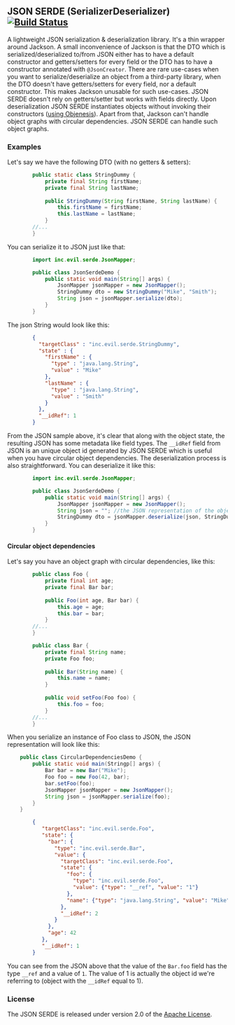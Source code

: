 ## JSON SERDE (SerializerDeserializer) [![Build Status](https://travis-ci.com/anrosca/di-machine.svg?branch=master)](https://travis-ci.com/github/anrosca/di-machine)

A lightweight JSON serialization & deserialization library. It's a thin wrapper around Jackson. 
A small inconvenience of Jackson is that the DTO which is serialized/deserialized to/from JSON either has
to have a default constructor and getters/setters for every field or the DTO has to have a constructor 
annotated with `@JsonCreator`. 
There are rare use-cases when you want to serialize/deserialize an object from a third-party library,
when the DTO doesn't have getters/setters for every field, nor a default constructor.
This makes Jackson unusable for such use-cases.
JSON SERDE doesn't rely on getters/setter but works with fields directly. 
Upon deserialization JSON SERDE instantiates objects without invoking their constructors ([using Objenesis](http://objenesis.org/)).
Apart from that, Jackson can't handle object graphs with circular dependencies. JSON SERDE can handle such object graphs.

### Examples

Let's say we have the following DTO (with no getters & setters):

```java
        public static class StringDummy {
            private final String firstName;
            private final String lastName;
    
            public StringDummy(String firstName, String lastName) {
                this.firstName = firstName;
                this.lastName = lastName;
            }
        //...
        }
```

You can serialize it to JSON just like that:

```java
        import inc.evil.serde.JsonMapper;

        public class JsonSerdeDemo {
            public static void main(String[] args) {
                JsonMapper jsonMapper = new JsonMapper();
                StringDummy dto = new StringDummy("Mike", "Smith");
                String json = jsonMapper.serialize(dto);
            }
        }
```

The json String would look like this:

```json
        {
          "targetClass" : "inc.evil.serde.StringDummy",
          "state" : {
            "firstName" : {
              "type" : "java.lang.String",
              "value" : "Mike"
            },
            "lastName" : {
              "type" : "java.lang.String",
              "value" : "Smith"
            }
          },
          "__idRef": 1
        }
```

From the JSON sample above, it's clear that along with the object state, the resulting JSON has some metadata
like field types. The `__idRef` field from JSON is an unique object id generated by JSON SERDE which is
useful when you have circular object dependencies.
The deserialization process is also straightforward. You can deserialize it like this:

```java
        import inc.evil.serde.JsonMapper;

        public class JsonSerdeDemo {
            public static void main(String[] args) {
                JsonMapper jsonMapper = new JsonMapper();
                String json = ""; //the JSON representation of the object
                StringDummy dto = jsonMapper.deserialize(json, StringDummy.class);
            }
        }
```

#### Circular object dependencies

Let's say you have an object graph with circular dependencies, like this:

```java
        public class Foo {
            private final int age;
            private final Bar bar;
    
            public Foo(int age, Bar bar) {
                this.age = age;
                this.bar = bar;
            }
        //...
        }

        public class Bar {
            private final String name;
            private Foo foo;
    
            public Bar(String name) {
                this.name = name;
            }
        
            public void setFoo(Foo foo) {
                this.foo = foo;
            }
        //...
        }
```

When you serialize an instance of Foo class to JSON, the JSON representation will look like this:

```java
    public class CircularDependenciesDemo {
        public static void main(Stringp[] args) {
            Bar bar = new Bar("Mike");
            Foo foo = new Foo(42, bar);
            bar.setFoo(foo);
            JsonMapper jsonMapper = new JsonMapper();
            String json = jsonMapper.serialize(foo);
        }
    }
```

```json
        {
           "targetClass": "inc.evil.serde.Foo",
           "state": {
             "bar": {
               "type": "inc.evil.serde.Bar",
               "value": {
                 "targetClass": "inc.evil.serde.Foo",
                 "state": {
                   "foo": {
                     "type": "inc.evil.serde.Foo",
                     "value": {"type": "__ref", "value": "1"}
                   },
                   "name": {"type": "java.lang.String", "value": "Mike"}
                 },
                 "__idRef": 2
               }
             },
             "age": 42
           },
           "__idRef": 1
        }
```

You can see from the JSON above that the value of the `Bar.foo` field has the type `__ref` and a value of `1`.
The value of 1 is actually the object id we're referring to (object with the `__idRef` equal to 1).

### License

The JSON SERDE is released under version 2.0 of the [Apache License](https://www.apache.org/licenses/LICENSE-2.0).
